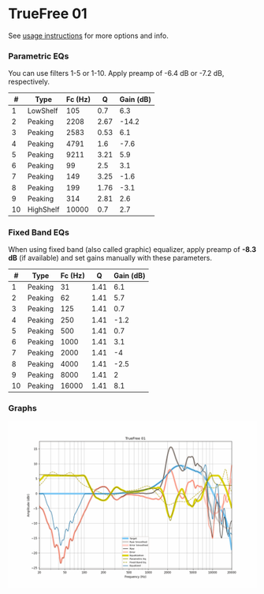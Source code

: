# TrueFree 01
See [usage instructions](https://github.com/jaakkopasanen/AutoEq#usage) for more options and info.

### Parametric EQs
You can use filters 1-5 or 1-10. Apply preamp of -6.4 dB or -7.2 dB, respectively.

|   # | Type      |   Fc (Hz) |    Q |   Gain (dB) |
|-----|-----------|-----------|------|-------------|
|   1 | LowShelf  |       105 | 0.7  |         6.3 |
|   2 | Peaking   |      2208 | 2.67 |       -14.2 |
|   3 | Peaking   |      2583 | 0.53 |         6.1 |
|   4 | Peaking   |      4791 | 1.6  |        -7.6 |
|   5 | Peaking   |      9211 | 3.21 |         5.9 |
|   6 | Peaking   |        99 | 2.5  |         3.1 |
|   7 | Peaking   |       149 | 3.25 |        -1.6 |
|   8 | Peaking   |       199 | 1.76 |        -3.1 |
|   9 | Peaking   |       314 | 2.81 |         2.6 |
|  10 | HighShelf |     10000 | 0.7  |         2.7 |

### Fixed Band EQs
When using fixed band (also called graphic) equalizer, apply preamp of **-8.3 dB** (if available) and set gains manually with these parameters.

|   # | Type    |   Fc (Hz) |    Q |   Gain (dB) |
|-----|---------|-----------|------|-------------|
|   1 | Peaking |        31 | 1.41 |         6.1 |
|   2 | Peaking |        62 | 1.41 |         5.7 |
|   3 | Peaking |       125 | 1.41 |         0.7 |
|   4 | Peaking |       250 | 1.41 |        -1.2 |
|   5 | Peaking |       500 | 1.41 |         0.7 |
|   6 | Peaking |      1000 | 1.41 |         3.1 |
|   7 | Peaking |      2000 | 1.41 |        -4   |
|   8 | Peaking |      4000 | 1.41 |        -2.5 |
|   9 | Peaking |      8000 | 1.41 |         2   |
|  10 | Peaking |     16000 | 1.41 |         8.1 |

### Graphs
![](./TrueFree%2001.png)

